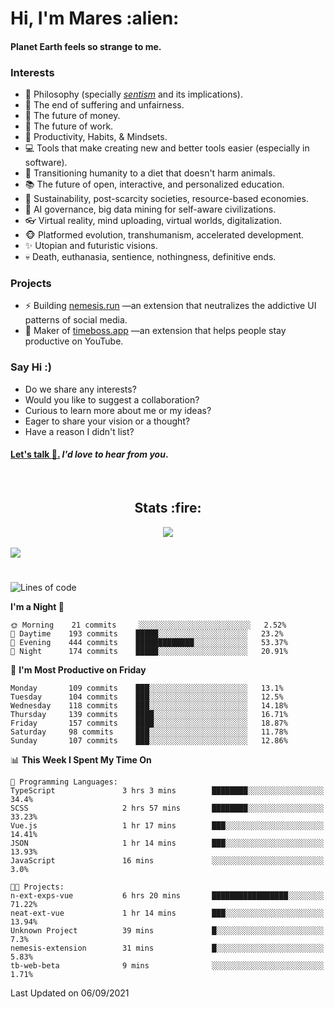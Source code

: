 <h1>Hi, I'm Mares :alien:</h1>

#### Planet Earth feels so strange to me.

### **Interests**

- 🌊 Philosophy (specially [_sentism_][sentismmedium] and its implications).
- 🎯 The end of suffering and unfairness.
- 💸 The future of money.
- 💼 The future of work.
- 🧠 Productivity, Habits, & Mindsets.
- 💻 Tools that make creating new and better tools easier (especially in software).
- 🥗 Transitioning humanity to a diet that doesn't harm animals.
- 📚 The future of open, interactive, and personalized education.
- 🌱 Sustainability, post-scarcity societies, resource-based economies.
- 🤖 AI governance, big data mining for self-aware civilizations.
- 👓 Virtual reality, mind uploading, virtual worlds, digitalization.
- 🐵 Platformed evolution, transhumanism, accelerated development.
- ✨ Utopian and futuristic visions.
- 💀 Death, euthanasia, sentience, nothingness, definitive ends.


### **Projects**

- ⚡ Building [nemesis.run](https://nemesis.run) —an extension that neutralizes the addictive UI patterns of social media.
- 💎 Maker of [timeboss.app](https://timeboss.app) —an extension that helps people stay productive on YouTube.


### **Say Hi :)**

- Do we share any interests?
- Would you like to suggest a collaboration?
- Curious to learn more about me or my ideas?
- Eager to share your vision or a thought?
- Have a reason I didn't list?

#### [Let's talk :wave:.](mailto:mareszhar@gmail.com) _I'd love to hear from you_.

[sentismmedium]: https://medium.com/@mareszhar/born-a-prisoner-a-reflection-about-life-its-struggles-and-a-plan-to-escape-d8566ce9b026

<br>

<h2 align="center">Stats :fire:</h2>

<div align="center">
  <img src="https://github-readme-streak-stats.herokuapp.com?user=mareszhar&theme=black-ice&hide_border=true&stroke=FFFFFF15&ring=DF8FFE&fire=DF8FFE&currStreakLabel=DF8FFE&background=1A232A&currStreakNum=86FFAB&dates=B1AAB3FF">
</div>

<!-- Add or remove this: &dates=B1AAB3FF at the end of the streak stats URL if they get bugged and aren't updating -->

<br>

<img src="https://activity-graph.herokuapp.com/graph?username=mareszhar&theme=nord&bg_color=00000000&color=979797&line=DF8FFE&point=00000000&area=true&hide_border=true">

<br>

<h1></h1>

<!--START_SECTION:waka-->
![Lines of code](https://img.shields.io/badge/From%20Hello%20World%20I%27ve%20Written-119149%20lines%20of%20code-blue)

**I'm a Night 🦉** 

```text
🌞 Morning    21 commits     ░░░░░░░░░░░░░░░░░░░░░░░░░   2.52% 
🌆 Daytime    193 commits    █████░░░░░░░░░░░░░░░░░░░░   23.2% 
🌃 Evening    444 commits    █████████████░░░░░░░░░░░░   53.37% 
🌙 Night      174 commits    █████░░░░░░░░░░░░░░░░░░░░   20.91%

```
📅 **I'm Most Productive on Friday** 

```text
Monday       109 commits    ███░░░░░░░░░░░░░░░░░░░░░░   13.1% 
Tuesday      104 commits    ███░░░░░░░░░░░░░░░░░░░░░░   12.5% 
Wednesday    118 commits    ███░░░░░░░░░░░░░░░░░░░░░░   14.18% 
Thursday     139 commits    ████░░░░░░░░░░░░░░░░░░░░░   16.71% 
Friday       157 commits    ████░░░░░░░░░░░░░░░░░░░░░   18.87% 
Saturday     98 commits     ███░░░░░░░░░░░░░░░░░░░░░░   11.78% 
Sunday       107 commits    ███░░░░░░░░░░░░░░░░░░░░░░   12.86%

```


📊 **This Week I Spent My Time On** 

```text
💬 Programming Languages: 
TypeScript               3 hrs 3 mins        ████████░░░░░░░░░░░░░░░░░   34.4% 
SCSS                     2 hrs 57 mins       ████████░░░░░░░░░░░░░░░░░   33.23% 
Vue.js                   1 hr 17 mins        ███░░░░░░░░░░░░░░░░░░░░░░   14.41% 
JSON                     1 hr 14 mins        ███░░░░░░░░░░░░░░░░░░░░░░   13.93% 
JavaScript               16 mins             ░░░░░░░░░░░░░░░░░░░░░░░░░   3.0%

🐱‍💻 Projects: 
n-ext-exps-vue           6 hrs 20 mins       █████████████████░░░░░░░░   71.22% 
neat-ext-vue             1 hr 14 mins        ███░░░░░░░░░░░░░░░░░░░░░░   13.94% 
Unknown Project          39 mins             █░░░░░░░░░░░░░░░░░░░░░░░░   7.3% 
nemesis-extension        31 mins             █░░░░░░░░░░░░░░░░░░░░░░░░   5.83% 
tb-web-beta              9 mins              ░░░░░░░░░░░░░░░░░░░░░░░░░   1.71%

```


 Last Updated on 06/09/2021
<!--END_SECTION:waka-->

